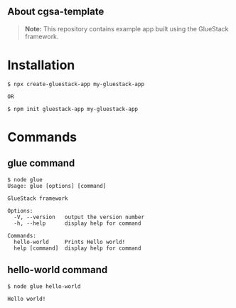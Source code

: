 ## About cgsa-template

> **Note:** This repository contains example app built using the GlueStack framework.

# Installation

```shell
$ npx create-gluestack-app my-gluestack-app

OR

$ npm init gluestack-app my-gluestack-app
```

# Commands

## glue command

```shell
$ node glue
Usage: glue [options] [command]

GlueStack framework

Options:
  -V, --version   output the version number
  -h, --help      display help for command

Commands:
  hello-world     Prints Hello world!
  help [command]  display help for command
```

## hello-world command

```shell
$ node glue hello-world

Hello world!
```
